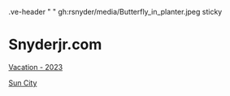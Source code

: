 .ve-header " " gh:rsnyder/media/Butterfly_in_planter.jpeg sticky

# Snyderjr.com

[Vacation - 2023](vacation-2023)

[Sun City](sun-city)
